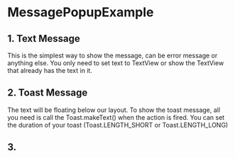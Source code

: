 # MessagePopupExample
## 1. Text Message
This is the simplest way to show the message, can be error message or anything else.
You only need to set text to TextView or show the TextView that already has the text in it.
 
 ## 2. Toast Message
 The text will be floating below our layout.
 To show the toast message, all you need is call the Toast.makeText() when the action is fired.
 You can set the duration of your toast (Toast.LENGTH_SHORT or Toast.LENGTH_LONG)
 
 ## 3.
  
  
